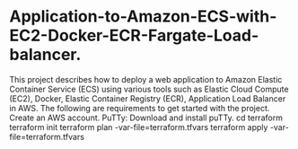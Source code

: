 # Application-to-Amazon-ECS-with-EC2-Docker-ECR-Fargate-Load-balancer.
This project describes how to deploy a web application to Amazon Elastic Container Service (ECS) using various tools such as Elastic Cloud Compute (EC2), Docker, Elastic Container Registry (ECR), Application Load Balancer in AWS.
The following are requirements to get started with the project. 
Create an AWS account.
PuTTy: Download and install puTTy.
cd terraform
terraform init
terraform plan -var-file=terraform.tfvars
terraform apply -var-file=terraform.tfvars
